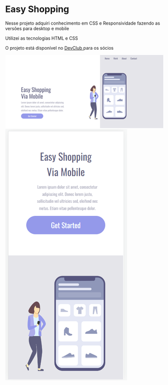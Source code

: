 # Easy Shopping

Nesse projeto adquiri conhecimento em CSS e Responsividade fazendo as versões para desktop e mobile

Utilizei as tecnologias HTML e CSS

O projeto está disponível no <a href="https://rodolfomori.com.br/devclub/"> DevClub </a> para os sócios

<img src="https://github.com/leonardosdev/projeto-shopping/blob/master/assets/desktop.png" />

<img src="https://github.com/leonardosdev/projeto-shopping/blob/master/assets/mobile.png" />
